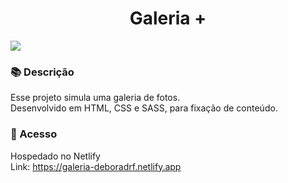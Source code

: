 <h1 align="center"> Galeria + </h1>
<img src="https://github.com/deboradrf/galeria/assets/130398684/59b7119b-ff25-4541-a14f-0a17f30970ab">

### 📚 Descrição
Esse projeto simula uma galeria de fotos. <br>
Desenvolvido em HTML, CSS e SASS, para fixação de conteúdo.

### 📁 Acesso
Hospedado no Netlify <br>
Link: https://galeria-deboradrf.netlify.app
